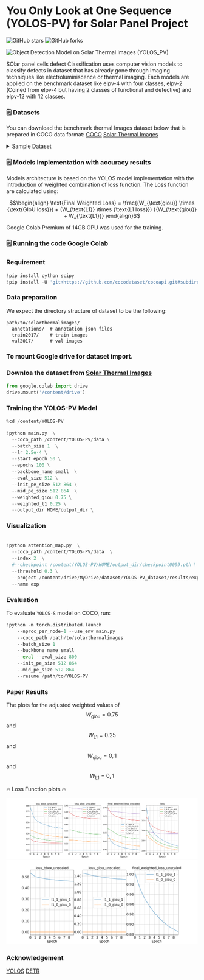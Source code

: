
# You Only Look at One Sequence (YOLOS-PV) for Solar Panel Project

![GitHub stars](https://img.shields.io/github/stars/tella26/YOLOS-PV?style=social)
![GitHub forks](https://img.shields.io/github/forks/tella26/YOLOS-PV?style=social)


![Object Detection Model on Solar Thermal Images (YOLOS_PV)](visualization/YOLOS-PV.png) 

SOlar panel cells defect Classification uses computer vision models to classify defects in dataset that has already gone through imaging techniques like electroluminiscence or thermal imaging. Each models are applied on the benchmark dataset like elpv-4 with four classes, elpv-2 (Coined from elpv-4 but having 2 classes of functional and defective) and elpv-12 with 12 classes.

### 🗒 Datasets
You can download the benchmark thermal Images dataset below that is prepared
 in COCO data format: [COCO](http://cocodataset.org/)
[Solar Thermal Images](https://drive.google.com/drive/folders/1VJOP50Ll01DgL3Gl4sVYWL7HVlzmoNy-?usp=share_link)


<details>
  <summary>Sample Dataset </summary>
<p>
  
    Solar Thermal Images sample dataset with background segmentation.
</p>
 <img src="visualization/thermal_image.png" alt="dataset">
</details>

### 🗒 Models Implementation with accuracy results


Models architecture is based on the YOLOS model implementation with the introduction of weighted combination of loss function.
The Loss function are calculated using:

$$\begin{align}
 \text{Final Weighted Loss} = \frac{(W_{\text{giou}} \times {\text{GIoU loss}}) + (W_{\text{L1}} \times {\text{L1 loss}}) }{W_{\text{giou}} + W_{\text{L1}}}
 \end{align}$$

Google Colab Premium of 14GB GPU was used for the training.


### 🗒 Running the code Google Colab

<!--##########################################################################################-->

### Requirement

```python
!pip install cython scipy
!pip install -U 'git+https://github.com/cocodataset/cocoapi.git#subdirectory=PythonAPI'
```

### Data preparation
We expect the directory structure of dataset to be the following:
```
path/to/solarthermalimages/
  annotations/  # annotation json files
  train2017/    # train images
  val2017/      # val images
``` 
### To mount Google drive for dataset import. 
### Downloa the dataset from [Solar Thermal Images](https://drive.google.com/drive/folders/1VJOP50Ll01DgL3Gl4sVYWL7HVlzmoNy-?usp=share_link)

```python
from google.colab import drive
drive.mount('/content/drive')
```

### Training the YOLOS-PV Model


```python
%cd /content/YOLOS-PV
```

```python
!python main.py  \
  --coco_path /content/YOLOS-PV/data \
  --batch_size 1  \
  --lr 2.5e-4 \
  --start_epoch 50 \
  --epochs 100 \
  --backbone_name small  \
  --eval_size 512 \
  --init_pe_size 512 864 \
  --mid_pe_size 512 864  \
  --weighted_giou 0.75 \
  --weighted_l1 0.25 \
  --output_dir HOME/output_dir \
  ```


### Visualization

```python

!python attention_map.py  \
  --coco_path /content/YOLOS-PV/data  \
  --index 2  \
  #--checkpoint /content/YOLOS-PV/HOME/output_dir/checkpoint0099.pth \
  --threshold 0.3 \
  --project /content/drive/MyDrive/dataset/YOLOS-PV_dataset/results/exp13 \
  --name exp

```



### Evaluation

To evaluate `YOLOS-S` model on COCO, run:
```python
!python -m torch.distributed.launch 
    --nproc_per_node=1 --use_env main.py 
    --coco_path /path/to/solarthermalimages
    --batch_size 1 
    --backbone_name small 
    --eval --eval_size 800 
    --init_pe_size 512 864 
    --mid_pe_size 512 864 
    --resume /path/to/YOLOS-PV
```


<!--##########################################################################################-->

### Paper Results
The plots for the adjusted weighted values of $$ W_{\text{giou}} = 0.75 $$ and $$ W_{\text{L1}} = 0.25 $$
and $$ W_{\text{giou}} = 0,1 $$ and $$ W_{\text{L1}} = 0,1 $$

 🔥 Loss Function plots 🔥

 <img src="visualization/visualization_weighted_loss.png" alt="Loss Function">

 <img src="visualization/visualization_weighted_loss_0_0.png" alt="Loss">


<!--##########################################################################################-->


### Acknowledgement
[YOLOS](https://github.com/hustvl/YOLOS)
[DETR](https://github.com/facebookresearch/detr)


